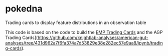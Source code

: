 # pokedna
Trading cards to display feature distributions in an observation table

This code is based on the code to build the [EMP Trading Cards](https://github.com/biocore/emp/tree/master/code/10-sequence-lookup) and the AGP Trading Cards](https://github.com/knightlab-analyses/american-gut-analyses/tree/431d962a7f6fa374a7d53829e38e282ec57e9aa8/ipynb/trading-cards).
